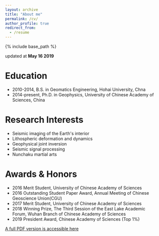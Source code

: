 ```yaml
---
layout: archive
title: "About me"
permalink: /cv/
author_profile: true
redirect_from:
  - /resume
---
```


{% include base_path %}

updated at **May 16 2019**


Education
=
* 2010-2014, B.S. in Geomatics Engineering, Hohai University, Chna
* 2014-present, Ph.D. in Geophysics, University of Chinese Academy of Sciences, China

Research Interests
=
* Seismic imaging of the Earth's interior
* Lithospheric deformation and dynamics
* Geophysical joint inversion
* Seismic signal processing
* Nunchaku martial arts

Awards & Honors 
=
* 2016  Merit Student, University of Chinese Academy of Sciences
* 2016  Outstanding Student Paper Award, Annual Meeting of Chinese Geoscience Union(CGU)
* 2017  Merit Student, University of Chinese Academy of Sciences
* 2018  Winning Prize, The Third Session of the East Lake Academic Forum, Wuhan Branch of Chinese Academy of Sciences
* 2019  President Award, Chinese Academy of Sciences (Top 1%)

  
[A full PDF version is accessible here](http://aisanxi.github.io/files/Sanxi.Ai-CV.pdf)
